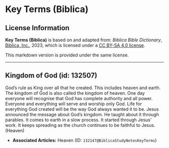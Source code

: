 # Key Terms (Biblica)

## License Information

**Key Terms (Biblica)** is based on and adapted from: _Biblica Bible Dictionary_, [Biblica, Inc.](https://www.biblica.com/), 2023, which is licensed under a [CC BY-SA 4.0 license](https://creativecommons.org/licenses/by-sa/4.0/legalcode.en).

This markdown version is provided under the same license.



--------------------------------

## Kingdom of God (id: 132507)

God’s rule as King over all that he created. This includes heaven and earth. The kingdom of God is also called the kingdom of heaven. One day everyone will recognise that God has complete authority and all power. Everyone and everything will serve and worship only God. Life for everything God created will be the way God always wanted it to be. Jesus announced the message about God’s kingdom. He taught about it through parables. It comes to earth in a slow process. It started through Jesus’ work. It keeps spreading as the church continues to be faithful to Jesus. (Heaven)

* **Associated Articles:** Heaven (ID: `132147@BiblicaStudyNotesKeyTerms`)

